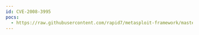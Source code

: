 ```yaml
---
id: CVE-2008-3995
pocs:
  - https://raw.githubusercontent.com/rapid7/metasploit-framework/master/modules/auxiliary/sqli/oracle/dbms_cdc_publish.rb
---
```

